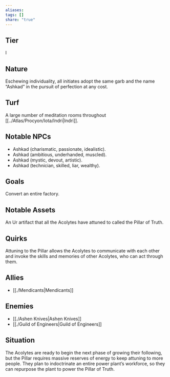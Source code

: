 ```yaml
---
aliases: 
tags: []
share: "true"
---
```

## Tier

I

## Nature

Eschewing individuality, all initiates adopt the same garb and the name “Ashkad” in the pursuit of perfection at any cost.

## Turf

A large number of meditation rooms throughout [[../Atlas/Procyon/Iota/Indri|Indri]].

## Notable NPCs

- Ashkad (charismatic, passionate, idealistic).
- Ashkad (ambitious, underhanded, muscled).
- Ashkad (mystic, devout, artistic).
- Ashkad (technician, skilled, liar, wealthy).


## Goals

Convert an entire factory.

## Notable Assets

An Ur artifact that all the Acolytes have attuned to called the Pillar of Truth.

## Quirks

Attuning to the Pillar allows the Acolytes to communicate with each other and invoke the skills and memories of other Acolytes, who can act through them.

## Allies

- [[./Mendicants|Mendicants]]


## Enemies

- [[./Ashen Knives|Ashen Knives]]
- [[./Guild of Engineers|Guild of Engineers]]


## Situation

The Acolytes are ready to begin the next phase of growing their following, but the Pillar requires massive reserves of energy to keep attuning to more people. They plan to indoctrinate an entire power plant’s workforce, so they can repurpose the plant to power the Pillar of Truth.
